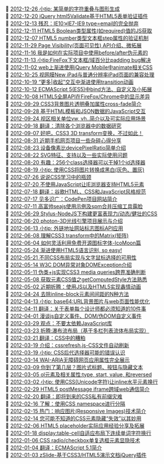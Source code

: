 ##   
🎉  [2012-12-26 小tip: 某简单的字符重叠与图形生成](https://www.zhangxinxu.com/wordpress/2012/12/tip-character-cover-shape/)  
🎉  [2012-12-20 jQuery html5Validate基于HTML5表单验证插件](https://www.zhangxinxu.com/wordpress/2012/12/jquery-html5validate-html5-form-validate-plugin/)  
🎉  [2012-12-13 残忍：IE10↘IE7-IE9 type=email的完全抛弃](https://www.zhangxinxu.com/wordpress/2012/12/ie10%e2%86%98ie7-ie8-ie9-type-email-to-text/)  
🎉  [2012-12-11 HTML5 Boolean类型属性(如required)值的JS获取](https://www.zhangxinxu.com/wordpress/2012/12/js-get-html5-boolean-attribute-property-required/)  
🎉  [2012-12-07 HTML5 number类型文本框step属性的验证机制](https://www.zhangxinxu.com/wordpress/2012/12/html5-number-input-step-invidate/)  
🎉  [2012-11-29 Page Visibility(页面可见性) API介绍、微拓展](https://www.zhangxinxu.com/wordpress/2012/11/page-visibility-api-introduction-extend/)  
🎉  [2012-11-16 我是如何在实际项目中使用before/after伪元素的](https://www.zhangxinxu.com/wordpress/2012/11/before-after-use-web/)  
🎉  [2012-11-13 小tip:FireFox下文本框/域百分比padding bug解决](https://www.zhangxinxu.com/wordpress/2012/11/firefox-input-textarea-percent-padding-bug-fixed/)  
🎉  [2012-11-02 web上渐进使用jQuery Mobile中animate相关CSS](https://www.zhangxinxu.com/wordpress/2012/11/web-jquery-mobile-css3-animate/)  
🎉  [2012-10-25 视网膜New iPad与普通分辨率iPad页面的兼容处理](https://www.zhangxinxu.com/wordpress/2012/10/new-pad-retina-devicepixelratio-css-page/)  
🎉  [2012-10-19 “更多|收起”交互中渐进使用transition动画](https://www.zhangxinxu.com/wordpress/2012/10/more-display-show-hide-tranisition/)  
🎉  [2012-10-12 ECMAScript 5(ES5)中bind方法、自定义及小拓展](https://www.zhangxinxu.com/wordpress/2012/10/ecmascript-es5-bind-array-slice-call-apply/)  
🎉  [2012-10-08 HTML5全屏API在FireFox/Chrome中的显示差异](https://www.zhangxinxu.com/wordpress/2012/10/html5-full-screen-api-firefox-chrome-difference/)  
🎉  [2012-09-29 CSS3背景图片透明叠加属性cross-fade简介](https://www.zhangxinxu.com/wordpress/2012/09/css3-background-image-cross-fade/)  
🎉  [2012-09-28 基于HTML模板和JSON数据的JavaScript交互](https://www.zhangxinxu.com/wordpress/2012/09/javascript-html-json-template/)  
🎉  [2012-09-24 视区相关单位vw, vh..简介以及可实际应用场景](https://www.zhangxinxu.com/wordpress/2012/09/new-viewport-relative-units-vw-vh-vm-vmin/)  
🎉  [2012-09-18 翻译：清除各个浏览器中的数据研究](https://www.zhangxinxu.com/wordpress/2012/09/%e7%bf%bb%e8%af%91%ef%bc%9a%e6%b8%85%e9%99%a4%e5%90%84%e4%b8%aa%e6%b5%8f%e8%a7%88%e5%99%a8%e4%b8%ad%e7%9a%84%e6%95%b0%e6%8d%ae%e7%a0%94%e7%a9%b6/)  
🎉  [2012-09-07 好吧，CSS3 3D transform变换，不过如此！](https://www.zhangxinxu.com/wordpress/2012/09/css3-3d-transform-perspective-animate-transition/)  
🎉  [2012-08-31 近期手机网页项目一些杂碎心得分享](https://www.zhangxinxu.com/wordpress/2012/08/mobile-wap-page-knowledge-share/)  
🎉  [2012-08-23 设备像素比devicePixelRatio简单介绍](https://www.zhangxinxu.com/wordpress/2012/08/window-devicepixelratio/)  
🎉  [2012-08-22 SVG特征、支持以及一些实际使用问题](https://www.zhangxinxu.com/wordpress/2012/08/svg-feature-support-bugs/)  
🎉  [2012-08-20 有趣：256个class选择器可以干掉1个id选择器](https://www.zhangxinxu.com/wordpress/2012/08/256-class-selector-beat-id-selector/)  
🎉  [2012-08-19 小tip: 使用CSS将图片转换成黑白(灰色、置灰)](https://www.zhangxinxu.com/wordpress/2012/08/css-svg-filter-image-grayscale/)  
🎉  [2012-07-26 说说CSS学习中的瓶颈](https://www.zhangxinxu.com/wordpress/2012/07/bottleneck-css-study/)  
🎉  [2012-07-20 不使用JavaScript让IE浏览器支持HTML5元素](https://www.zhangxinxu.com/wordpress/2012/07/no-javascript-ie-html5-elements/)  
🎉  [2012-07-18 翻译：谷歌HTML、CSS和JavaScript风格规范](https://www.zhangxinxu.com/wordpress/2012/07/google-html-css-javascript-style-guides/)  
🎉  [2012-07-17 见多识广：CodePen项目网站简介](https://www.zhangxinxu.com/wordpress/2012/07/codepen-jsfiddle/)  
🎉  [2012-07-11 高富帅seajs使用示例及spm合并压缩工具露脸](https://www.zhangxinxu.com/wordpress/2012/07/seajs-node-nodejs-spm-npm/)  
🎉  [2012-06-29 Stylus-NodeJS下构建更富表现力/动态/健壮的CSS](https://www.zhangxinxu.com/wordpress/2012/06/stylus-nodejs-expressive-dynamic-robust-css/)  
🎉  [2012-06-20 photon-3D光线引擎项目展示与介绍](https://www.zhangxinxu.com/wordpress/2012/06/photon-3d-css3-animate-light/)  
🎉  [2012-06-13 小tip: 外链地址网站标志图标API应用](https://www.zhangxinxu.com/wordpress/2012/06/external-links-favicons/)  
🎉  [2012-06-08 理解CSS3 transform中的Matrix(矩阵)](https://www.zhangxinxu.com/wordpress/2012/06/css3-transform-matrix-%e7%9f%a9%e9%98%b5/)  
🎉  [2012-06-04 如何灵活利用免费开源图标字体-IcoMoon篇](https://www.zhangxinxu.com/wordpress/2012/06/free-icon-font-usage-icomoon/)  
🎉  [2012-05-24 渐进使用HTML5语言识别, so easy!](https://www.zhangxinxu.com/wordpress/2012/05/html5-speech-x-webkit-grammar/)  
🎉  [2012-05-21 不同CSS布局实现与文字鼠标选择的可用性](https://www.zhangxinxu.com/wordpress/2012/05/%e4%b8%8d%e5%90%8ccss%e5%b8%83%e5%b1%80%e5%ae%9e%e7%8e%b0%e4%b8%8e%e6%96%87%e5%ad%97%e9%bc%a0%e6%a0%87%e9%80%89%e6%8b%a9%e7%9a%84%e5%8f%af%e7%94%a8%e6%80%a7/)  
🎉  [2012-05-14 W3C DOM异常对象DOMException介绍](https://www.zhangxinxu.com/wordpress/2012/05/w3c-dom-domexception-object/)  
🎉  [2012-05-11 伪类+js实现CSS3 media queries跨界准确判断](https://www.zhangxinxu.com/wordpress/2012/05/after-js-content-css3-media-queries/)  
🎉  [2012-05-08 获取元素CSS值之getComputedStyle方法熟悉](https://www.zhangxinxu.com/wordpress/2012/05/getcomputedstyle-js-getpropertyvalue-currentstyle/)  
🎉  [2012-05-02 近期折腾：使用JS以及HTML5实现鑫情动画](https://www.zhangxinxu.com/wordpress/2012/05/js-html5-zxx-carton-%e9%91%ab%e6%83%85%e5%8a%a8%e7%94%bb/)  
🎉  [2012-04-24 去除inline-block元素间间距的N种方法](https://www.zhangxinxu.com/wordpress/2012/04/inline-block-space-remove-%e5%8e%bb%e9%99%a4%e9%97%b4%e8%b7%9d/)  
🎉  [2012-04-13 小tip: base64:URL背景图片与web页面性能优化](https://www.zhangxinxu.com/wordpress/2012/04/base64-url-image-%e5%9b%be%e7%89%87-%e9%a1%b5%e9%9d%a2%e6%80%a7%e8%83%bd%e4%bc%98%e5%8c%96/)  
🎉  [2012-04-11 翻译：关于表单每个设计师都必须知道的10件事](https://www.zhangxinxu.com/wordpress/2012/04/%e8%a1%a8%e5%8d%95%e8%ae%be%e8%ae%a1%e5%8d%81%e4%ba%8b%e9%9c%80%e7%9f%a5-10-things-every-designer-needs-know-about-forms/)  
🎉  [2012-04-01 漫谈js自定义事件、DOM/伪DOM自定义事件](https://www.zhangxinxu.com/wordpress/2012/04/js-dom%e8%87%aa%e5%ae%9a%e4%b9%89%e4%ba%8b%e4%bb%b6/)  
🎉  [2012-03-29 观点：不要太依赖JavaScript库](https://www.zhangxinxu.com/wordpress/2012/03/%e8%a7%82%e7%82%b9%ef%bc%9a%e4%b8%8d%e8%a6%81%e5%a4%aa%e4%be%9d%e8%b5%96javascript%e5%ba%93/)  
🎉  [2012-03-23 折腾:瀑布流布局（基于多栏列表流体布局实现）](https://www.zhangxinxu.com/wordpress/2012/03/%e5%a4%9a%e6%a0%8f%e5%88%97%e8%a1%a8%e5%8e%9f%e7%90%86%e4%b8%8b%e5%ae%9e%e7%8e%b0%e7%9a%84%e7%80%91%e5%b8%83%e6%b5%81%e5%b8%83%e5%b1%80-waterfall-layout/)  
🎉  [2012-03-21 翻译：CSS中的糟粕](https://www.zhangxinxu.com/wordpress/2012/03/transalte-css-bad-part-%e7%b3%9f%e7%b2%95/)  
🎉  [2012-03-19 介绍：cssrefresh.js-CSS文件自动刷新](https://www.zhangxinxu.com/wordpress/2012/03/cssrefresh-js-automatically-refresh-css-files-%e8%87%aa%e5%8a%a8%e5%88%b7%e6%96%b0/)  
🎉  [2012-03-19 小tip: CSS后代选择器可能的错误认识](https://www.zhangxinxu.com/wordpress/2012/03/%e5%b0%8ftip-css%e5%90%8e%e4%bb%a3%e9%80%89%e6%8b%a9%e5%99%a8%e5%8f%af%e8%83%bd%e7%9a%84%e9%94%99%e8%af%af%e8%ae%a4%e8%af%86/)  
🎉  [2012-03-14 WAI-ARIA无障碍网页应用属性完全展示](https://www.zhangxinxu.com/wordpress/2012/03/wai-aria-%e6%97%a0%e9%9a%9c%e7%a2%8d%e9%98%85%e8%af%bb/)  
🎉  [2012-03-09 你到了第几层？图片式标题、按钮与隐藏文本](https://www.zhangxinxu.com/wordpress/2012/03/zindex%e8%b4%9f%e5%80%bc-%e7%bb%9d%e5%af%b9%e5%ae%9a%e4%bd%8d-%e6%96%87%e5%ad%97%e9%9a%90%e8%97%8f/)  
🎉  [2012-03-05 ol元素及相关属性:type, start, value, 和reversed](https://www.zhangxinxu.com/wordpress/2012/03/css-html-ol-type-start-value-reversed/)  
🎉  [2012-03-02 小tip: 使用CSS(Unicode字符)让inline水平元素换行](https://www.zhangxinxu.com/wordpress/2012/03/tip-css-multiline-display/)  
🎉  [2012-02-29 HTML5 postMessage iframe跨域web通信简介](https://www.zhangxinxu.com/wordpress/2012/02/html5-web-messaging-cross-document-messaging-channel-messaging/)  
🎉  [2012-02-20 翻译：即将到来的CSS私有前缀灾难](https://www.zhangxinxu.com/wordpress/2012/02/%e7%bf%bb%e8%af%91%ef%bc%9a%e5%8d%b3%e5%b0%86%e5%88%b0%e6%9d%a5%e7%9a%84css%e7%a7%81%e6%9c%89%e5%89%8d%e7%bc%80%e7%81%be%e9%9a%be/)  
🎉  [2012-02-16 了解：使用CSS namespace进行分隔](https://www.zhangxinxu.com/wordpress/2012/02/css-namespaces-module/)  
🎉  [2012-02-15 热门：响应图片(Responsive Images)技术简介](https://www.zhangxinxu.com/wordpress/2012/02/responsive-images-introduce/)  
🎉  [2012-02-14 您可能不知道的CSS元素隐藏“失效”以其妙用](https://www.zhangxinxu.com/wordpress/2012/02/css-overflow-hidden-visibility-hidden-disabled-use/)  
🎉  [2012-02-06 HTML5 placeholder实际应用经验分享及拓展](https://www.zhangxinxu.com/wordpress/2012/02/html5-placeholder%e4%bd%bf%e7%94%a8%e7%bb%8f%e9%aa%8c%e5%88%86%e4%ba%ab%e5%8f%8a%e6%8b%93%e5%b1%95/)  
🎉  [2012-01-18 display:table-cell自适应布局下连续单词字符换行](https://www.zhangxinxu.com/wordpress/2012/01/display-table-cell-display-table-layout-fixed-word-wrap-break-word/)  
🎉  [2012-01-06 CSS radio/checkbox单复选框元素显隐技术](https://www.zhangxinxu.com/wordpress/2012/01/css-css3-selector-element-display-tab-listdown/)  
🎉  [2012-01-04 翻译：ECMAScript 5.1简介](https://www.zhangxinxu.com/wordpress/2012/01/introducing-ecmascript-5-1/)  
🎉  [2012-01-03 zSlide-基于CSS3/HTML5演示文档jQuery插件](https://www.zhangxinxu.com/wordpress/2012/01/zslide-jquery-plugin-css3-html5-slide/)  
